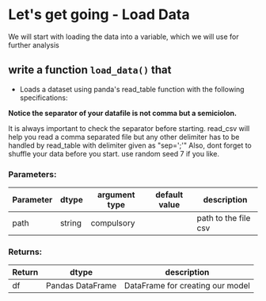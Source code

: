 # Let's get going - Load Data

We will start with loading the data into a variable, which we will use for further analysis

## write a function `load_data()` that 

* Loads a dataset using panda's read_table function with the following specifications:

**Notice the separator of your datafile is not comma but a semiciolon.**

It is always important to check the separator before starting.
read_csv will help you read a comma separated file but any other delimiter has to be handled by read_table with delimiter given as "sep=';'"
Also, dont forget to shuffle your data before you start.
use random seed 7 if you like.
### Parameters:

| Parameter | dtype | argument type | default value | description |
| --- | --- | --- | --- | --- |
| path | string | compulsory |  | path to the file csv |


### Returns:

| Return | dtype | description |
| --- | --- | --- |
| df | Pandas DataFrame | DataFrame for creating our model |
